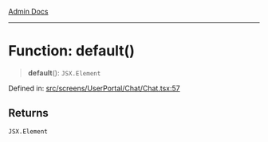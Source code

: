 [Admin Docs](/)

***

# Function: default()

> **default**(): `JSX.Element`

Defined in: [src/screens/UserPortal/Chat/Chat.tsx:57](https://github.com/PalisadoesFoundation/talawa-admin/blob/main/src/screens/UserPortal/Chat/Chat.tsx#L57)

## Returns

`JSX.Element`
